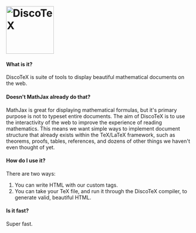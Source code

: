 # [<img src="https://disco-tex.github.io/DiscoTeX/logo.png" width="130" alt="DiscoTeX">](https://disco-tex.github.io/DiscoTeX/)

#### What is it?
DiscoTeX is suite of tools to display beautiful mathematical documents on the web.
#### Doesn't MathJax already do that?
MathJax is great for displaying mathematical formulas, but it's primary purpose is not to typeset entire documents. The aim of DiscoTeX is to use the interactivity of the web to improve the experience of reading mathematics. This means we want simple ways to implement document structure that already exists within the TeX/LaTeX framework, such as theorems, proofs, tables, references, and dozens of other things we haven't even thought of yet.
#### How do I use it?
There are two ways:
1. You can write HTML with our custom tags.
2. You can take your TeX file, and run it through the DiscoTeX compiler, to generate valid, beautiful HTML.
#### Is it fast?
Super fast.
